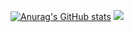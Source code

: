[![Anurag's GitHub stats](https://github-readme-stats.vercel.app/api?username=eggbegg)](https://github.com/anuraghazra/github-readme-stats)
<img src="https://github-readme-stats.vercel.app/api/top-langs/?username=voyager19878"/>
